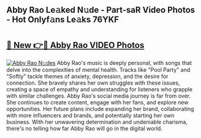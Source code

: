 ## Abby Rao Le𝚊ked N𝚞de - Part-saR Video Photos - Hot Onlyf𝚊ns Le𝚊ks 76YKF

# <h2><a href="http://ab76340.deff.icu/?id=Abby+Rao">🔗 New 👉🔴 Abby Rao VIDEO Photos</a></h2>

[![Abby Rao N𝚞des](https://i.imgur.com/rIISA9y.gif)](http://ab76340.deff.icu/?id=Abby+Rao)
Abby Rao's music is deeply personal, with songs that delve into the complexities of mental health. Tracks like "Pool Party" and "Softly" tackle themes of anxiety, depression, and the desire for connection. She bravely shares her own struggles with these issues, creating a space of empathy and understanding for listeners who grapple with similar challenges. Abby Rao's social media journey is far from over. She continues to create content, engage with her fans, and explore new opportunities. Her future plans include expanding her brand, collaborating with more influencers and brands, and potentially starting her own business. With her unwavering determination and undeniable charisma, there's no telling how far Abby Rao will go in the digital world.
